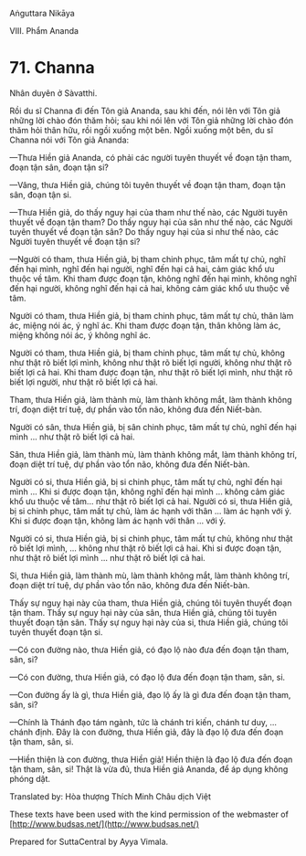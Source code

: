 Aṅguttara Nikāya

VIII. Phẩm Ananda

# 71. Channa

Nhân duyên ở Sàvatthi.

Rồi du sĩ Channa đi đến Tôn giả Ananda, sau khi đến, nói lên với Tôn giả những lời chào đón thăm hỏi; sau khi nói lên với Tôn giả những lời chào đón thăm hỏi thân hữu, rồi ngồi xuống một bên. Ngồi xuống một bên, du sĩ Channa nói với Tôn giả Ananda:

—Thưa Hiền giả Ananda, có phải các người tuyên thuyết về đoạn tận tham, đoạn tận sân, đoạn tận si?

—Vâng, thưa Hiền giả, chúng tôi tuyên thuyết về đoạn tận tham, đoạn tận sân, đoạn tận si.

—Thưa Hiền giả, do thấy nguy hại của tham như thế nào, các Người tuyên thuyết về đoạn tận tham? Do thấy nguy hại của sân như thế nào, các Người tuyên thuyết về đoạn tận sân? Do thấy nguy hại của si như thế nào, các Người tuyên thuyết về đoạn tận si?

—Người có tham, thưa Hiền giả, bị tham chinh phục, tâm mất tự chủ, nghĩ đến hại mình, nghĩ đến hại người, nghĩ đến hại cả hai, cảm giác khổ ưu thuộc về tâm. Khi tham được đoạn tận, không nghĩ đến hại mình, không nghĩ đến hại người, không nghĩ đến hại cả hai, không cảm giác khổ ưu thuộc về tâm.

Người có tham, thưa Hiền giả, bị tham chinh phục, tâm mất tự chủ, thân làm ác, miệng nói ác, ý nghĩ ác. Khi tham được đoạn tận, thân không làm ác, miệng không nói ác, ý không nghĩ ác.

Người có tham, thưa Hiền giả, bị tham chinh phục, tâm mất tự chủ, không như thật rõ biết lợi mình, không như thật rõ biết lợi người, không như thật rõ biết lợi cả hai. Khi tham được đoạn tận, như thật rõ biết lợi mình, như thật rõ biết lợi người, như thật rõ biết lợi cả hai.

Tham, thưa Hiền giả, làm thành mù, làm thành không mắt, làm thành không trí, đoạn diệt trí tuệ, dự phần vào tổn não, không đưa đến Niết-bàn.

Người có sân, thưa Hiền giả, bị sân chinh phục, tâm mất tự chủ, nghĩ đến hại mình ... như thật rõ biết lợi cả hai.

Sân, thưa Hiền giả, làm thành mù, làm thành không mắt, làm thành không trí, đoạn diệt trí tuệ, dự phần vào tổn não, không đưa đến Niết-bàn.

Người có si, thưa Hiền giả, bị si chinh phục, tâm mất tự chủ, nghĩ đến hại mình ... Khi si được đoạn tận, không nghĩ đến hại mình ... không cảm giác khổ ưu thuộc về tâm... như thật rõ biết lợi cả hai. Người có si, thưa Hiền giả, bị si chinh phục, tâm mất tự chủ, làm ác hạnh với thân ... làm ác hạnh với ý. Khi si được đoạn tận, không làm ác hạnh với thân ... với ý.

Người có si, thưa Hiền giả, bị si chinh phục, tâm mất tự chủ, không như thật rõ biết lợi mình, ... không như thật rõ biết lợi cả hai. Khi si được đoạn tận, như thật rõ biết lợi mình ... như thật rõ biết lợi cả hai.

Si, thưa Hiền giả, làm thành mù, làm thành không mắt, làm thành không trí, đoạn diệt trí tuệ, dự phần vào tổn não, không đưa đến Niết-bàn.

Thấy sự nguy hại này của tham, thưa Hiền giả, chúng tôi tuyên thuyết đoạn tận tham. Thấy sự nguy hại này của sân, thưa Hiền giả, chúng tôi tuyên thuyết đoạn tận sân. Thấy sự nguy hại này của si, thưa Hiền giả, chúng tôi tuyên thuyết đoạn tận si.

—Có con đường nào, thưa Hiền giả, có đạo lộ nào đưa đến đoạn tận tham, sân, si?

—Có con đường, thưa Hiền giả, có đạo lộ đưa đến đoạn tận tham, sân, si.

—Con đường ấy là gì, thưa Hiền giả, đạo lộ ấy là gì đưa đến đoạn tận tham, sân, si?

—Chính là Thánh đạo tám ngành, tức là chánh tri kiến, chánh tư duy, ... chánh định. Ðây là con đường, thưa Hiền giả, đây là đạo lộ đưa đến đoạn tận tham, sân, si.

—Hiền thiện là con đường, thưa Hiền giả! Hiền thiện là đạo lộ đưa đến đoạn tận tham, sân, si! Thật là vừa đủ, thưa Hiền giả Ananda, để áp dụng không phóng dật.

Translated by: Hòa thượng Thích Minh Châu dịch Việt

These texts have been used with the kind permission of the webmaster of [http://www.budsas.net/](http://www.budsas.net/)

Prepared for SuttaCentral by Ayya Vimala.